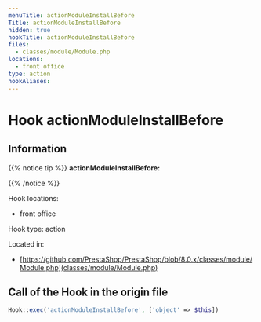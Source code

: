```yaml
---
menuTitle: actionModuleInstallBefore
Title: actionModuleInstallBefore
hidden: true
hookTitle: actionModuleInstallBefore
files:
  - classes/module/Module.php
locations:
  - front office
type: action
hookAliases:
---
```


# Hook actionModuleInstallBefore

## Information

{{% notice tip %}}
**actionModuleInstallBefore:** 


{{% /notice %}}

Hook locations: 
  - front office

Hook type: action

Located in: 
  - [https://github.com/PrestaShop/PrestaShop/blob/8.0.x/classes/module/Module.php](classes/module/Module.php)

## Call of the Hook in the origin file

```php
Hook::exec('actionModuleInstallBefore', ['object' => $this])
```